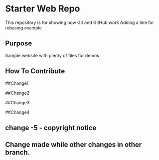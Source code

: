 # Starter Web Repo

This repository is for showing how Git and GitHub work
Adding a line for rebasing example

## Purpose

Sample website with plenty of files for demos

## How To Contribute

##Change1

##Change2

##Change3

##Change4

## change -5 - copyright notice

## Change made while other changes in other branch.
